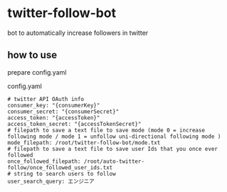 # twitter-follow-bot
bot to automatically increase followers in twitter

## how to use
prepare config.yaml

config.yaml
```
# twitter API OAuth info
consumer_key: "{consumerKey}"
consumer_secret: "{consumerSecret}"
access_token: "{accessToken}"
access_token_secret: "{accessTokenSecret}"
# filepath to save a text file to save mode (mode 0 = increase following mode / mode 1 = unfollow uni-directional following mode )
mode_filepath: /root/twitter-follow-bot/mode.txt
# filepath to save a text file to save user Ids that you once ever followed
once_followed_filepath: /root/auto-twitter-follow/once_followed_user_ids.txt
# string to search users to follow
user_search_query: エンジニア
```
